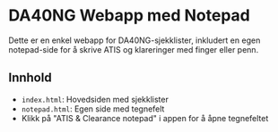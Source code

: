 
# DA40NG Webapp med Notepad

Dette er en enkel webapp for DA40NG-sjekklister, inkludert en egen notepad-side for å skrive ATIS og klareringer med finger eller penn.

## Innhold
- `index.html`: Hovedsiden med sjekklister
- `notepad.html`: Egen side med tegnefelt
- Klikk på "ATIS & Clearance notepad" i appen for å åpne tegnefeltet
